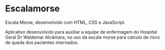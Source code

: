 # Escalamorse

Escala Morse, desenvolvido com HTML, CSS e JavaScript.

Aplicativo desenvolvido para auxiliar a equipe de enfermagem do Hospital Geral Dr Waldemar Alcântara, no uso da escala morse para calculo de risco de queda dos pacientes internados.
